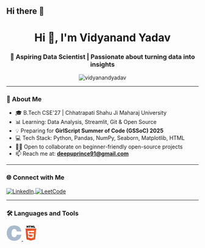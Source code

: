 ## Hi there 👋

<h1 align="center">Hi 👋, I'm Vidyanand Yadav</h1>
<h3 align="center">🎯 Aspiring Data Scientist | Passionate about turning data into insights</h3>

<p align="center">
  <img src="https://komarev.com/ghpvc/?username=vidyanandyadav&label=Profile%20views&color=0e75b6&style=flat" alt="vidyanandyadav" />
</p>

---

### 🚀 About Me

- 🎓 B.Tech CSE'27 | Chhatrapati Shahu Ji Maharaj University  
- 📊 Learning: Data Analysis, Streamlit, Git & Open Source  
- 💡 Preparing for **GirlScript Summer of Code (GSSoC) 2025**  
- 💻 Tech Stack: Python, Pandas, NumPy, Seaborn, Matplotlib, HTML  
- 🧑‍💼 Open to collaborate on beginner-friendly open-source projects  
- 📫 Reach me at: **deepuprince91@gmail.com**

---

### 🌐 Connect with Me

<p align="left">
  <a href="https://linkedin.com/in/vidyanand-yadav-481109322" target="blank">
    <img align="center" src="https://raw.githubusercontent.com/rahuldkjain/github-profile-readme-generator/master/src/images/icons/Social/linked-in-alt.svg" alt="LinkedIn" height="30" width="40" />
  </a>
  <a href="https://www.leetcode.com/vidyanand_1863" target="blank">
    <img align="center" src="https://raw.githubusercontent.com/rahuldkjain/github-profile-readme-generator/master/src/images/icons/Social/leet-code.svg" alt="LeetCode" height="30" width="40" />
  </a>
</p>

---

### 🛠️ Languages and Tools

<p align="left">
  <a href="https://www.cprogramming.com/" target="_blank" rel="noreferrer">
    <img src="https://raw.githubusercontent.com/devicons/devicon/master/icons/c/c-original.svg" alt="C" width="40" height="40"/>
  </a>
  <a href="https://www.w3.org/html/" target="_blank" rel="noreferrer">
    <img src="https://raw.githubusercontent.com/devicons/devicon/master/icons/html5/html5-original-wordmark.svg" alt="HTML" width="40" height="40"/>
  </a>
  <a href="https://www.w3schools.com/css/" target="_blank" rel="noreferrer">
    <img src="https://raw.githubusercontent.com/devicons

